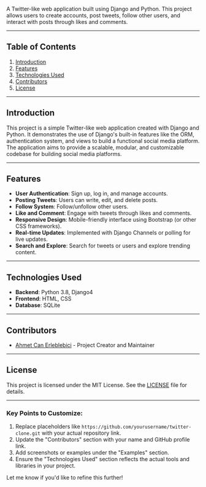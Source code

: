 A Twitter-like web application built using Django and Python. This project allows users to create accounts, post tweets, follow other users, and interact with posts through likes and comments.

---

## Table of Contents

1. [Introduction](#introduction)
2. [Features](#features)
3. [Technologies Used](#technologies-used)
4. [Contributors](#contributors)
5. [License](#license)

---

## Introduction

This project is a simple Twitter-like web application created with Django and Python. It demonstrates the use of Django's built-in features like the ORM, authentication system, and views to build a functional social media platform. The application aims to provide a scalable, modular, and customizable codebase for building social media platforms.

---

## Features

- **User Authentication**: Sign up, log in, and manage accounts.
- **Posting Tweets**: Users can write, edit, and delete posts.
- **Follow System**: Follow/unfollow other users.
- **Like and Comment**: Engage with tweets through likes and comments.
- **Responsive Design**: Mobile-friendly interface using Bootstrap (or other CSS frameworks).
- **Real-time Updates**: Implemented with Django Channels or polling for live updates.
- **Search and Explore**: Search for tweets or users and explore trending content.

---

## Technologies Used

- **Backend**: Python 3.8, Django4
- **Frontend**: HTML, CSS
- **Database**: SQLite

---
## Contributors

- [Ahmet Can Erleblebici](https://github.com/ahmetcan99) - Project Creator and Maintainer

---

## License

This project is licensed under the MIT License. See the [LICENSE](LICENSE) file for details.


---

### Key Points to Customize:
1. Replace placeholders like `https://github.com/yourusername/twitter-clone.git` with your actual repository link.
2. Update the "Contributors" section with your name and GitHub profile link.
3. Add screenshots or examples under the "Examples" section.
4. Ensure the "Technologies Used" section reflects the actual tools and libraries in your project.

Let me know if you'd like to refine this further!
